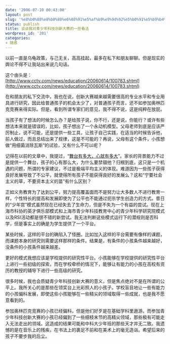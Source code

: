 ```yaml
---
date: '2006-07-10 00:43:00'
layout: post
slug: '%e8%b0%88%e8%b0%88%e6%88%91%e5%af%b9%e9%9d%92%e5%b0%91%e5%b9%b4%e7%a7%91%e6%8a%80%e5%88%9b%e6%96%b0%e5%a4%a7%e8%b5%9b%e7%9a%84%e4%b8%80%e4%ba%9b%e7%9c%8b%e6%b3%95'
status: publish
title: 谈谈我对青少年科技创新大赛的一些看法
wordpress_id: '201'
categories:
- 随感
---
```


以前一直是乌龟政策，与己无关，高高挂起，最多在私下和朋友聊聊。但是现实的舆论不得不让我站出来说几句话。


这个由头是：  
[http://www.cctv.com/news/education/20060614/100783.shtml](http://www.cctv.com/news/education/20060614/100783.shtml)


在和朋友的私下交流中，我也在说，创新大赛越来越需要很高的专业水平和专业用具进行研究，因此给普通孩子的机会太少了，对普通孩子而言，还不如参加奥林匹克竞赛来得实际。但是，看到所谓专家们的意见，我不得不说，这是纯粹在放屁。


当孩子有了想法的时候怎么办？是给孩子说，你不行，还是说，你能行？或许有些想法本来就是错误的，比如，孩子想出了一个永动机模型。父母老师到底是应该严厉制止，说不可能，还是提供一些工具，让孩子自己实践，在适当的时候告诉他，前人做过，而且总结出来了规律，这是不可能的？再说，父母有这个条件，小孩想做“用细菌消除瓦斯”的试验，又有什么不可以呢？


记得在以前的文章中，我提过，“[舞台有多大，心就有多大](http://jsms.spaces.msn.com/blog/cns!AF9048FC0E149C69!414.entry)”。家长的背景能力不过是提供一个舞台，孩子的心有那么大，为什么要禁锢他？归根到底，这只是一个机遇的问题，所谓的专家建议，不过是极端平均主义的体现。难道因为一些孩子获得良好发展导致了不公平，就使得所有孩子不能获得良好的发展么？这和“宁要社会主义的草，不要资本主义的苗”有什么区别？


正如义务教育为了达到公平，努力提高覆盖面而不是努力让大多数人不进行教育一样，个性特长的提高和发展即使为了公平也不能通过扼杀学生创造力的方式。昔日的“少年宫”模式虽然现在已经失去了生命力，但是不失为一个有益的尝试。现在上海市科协的英才俱乐部模式和上海市青少年科技教育中心的青少年科学研究院模式以及RSI活动都是很不错的新尝试。我无法判断这些模式运行下的潜规则是否科学，但是事实上的确是为学生提供了一个平台。


某些时候，这样的平台的确陷入了怪圈，比如加入这样的平台需要有像样的课题，而课题本身的研究则需要这样那样的条件。结果是，有条件的小孩条件越来越好，没条件的小孩条件越来越差。


更好的模式我想应该是学校提供的研究性平台。小孩能够在学校提供的研究性平台上进行一些初级的探索，而在学校牵桥的情况下，能够让有能力的小孩在高校有资历的教授的辅导下进行一些高级的研究。


很多时候，我也会质疑青少年科技创新大赛的意义，但是焦点绝对不是在所谓的公平上。我所关心的是那些在领奖台上光彩照人的小孩子。学校盲目地让一些有能力的小孩偏科发展，即使这些小孩能够在一些精尖的领域取得一些成就，也是我不愿意看到的。


参加奥林匹克竞赛的小孩已经偏科，但是他们好歹是在基础学科里遨游。而参加青少年科技创新大赛的小孩已经偏到了一些细枝末节的高精尖领域，那些极有可能走入无法走出的领域。这造成的结果可能和中科大少年班的那些天才并无二致。我遗憾的是在音乐上的残疾，在书法上的裹足不前和在美术上的毫无造诣。希望后来的孩子不要步我的后尘。
